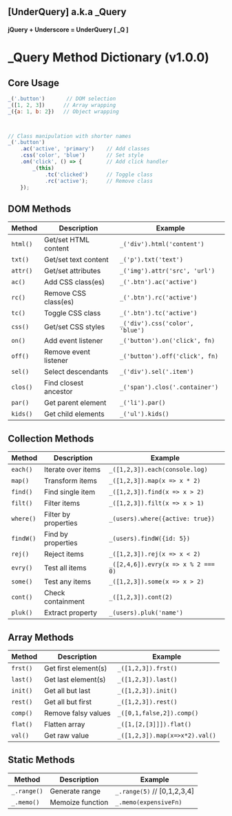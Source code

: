 ## [UnderQuery] a.k.a _Query
#### jQuery + Underscore =  UnderQuery [ _Q ]


# _Query Method Dictionary (v1.0.0)

## Core Usage
```javascript
_('.button')       // DOM selection
_([1, 2, 3])      // Array wrapping
_({a: 1, b: 2})   // Object wrapping



// Class manipulation with shorter names
_('.button')
    .ac('active', 'primary')    // Add classes
    .css('color', 'blue')       // Set style
    .on('click', () => {        // Add click handler
        _(this)
            .tc('clicked')      // Toggle class
            .rc('active');      // Remove class
    });
```
## DOM Methods
| Method | Description | Example |
|--------|-------------|---------|
| `html()` | Get/set HTML content | `_('div').html('content')` |
| `txt()` | Get/set text content | `_('p').txt('text')` |
| `attr()` | Get/set attributes | `_('img').attr('src', 'url')` |
| `ac()` | Add CSS class(es) | `_('.btn').ac('active')` |
| `rc()` | Remove CSS class(es) | `_('.btn').rc('active')` |
| `tc()` | Toggle CSS class | `_('.btn').tc('active')` |
| `css()` | Get/set CSS styles | `_('div').css('color', 'blue')` |
| `on()` | Add event listener | `_('button').on('click', fn)` |
| `off()` | Remove event listener | `_('button').off('click', fn)` |
| `sel()` | Select descendants | `_('div').sel('.item')` |
| `clos()` | Find closest ancestor | `_('span').clos('.container')` |
| `par()` | Get parent element | `_('li').par()` |
| `kids()` | Get child elements | `_('ul').kids()` |

## Collection Methods
| Method | Description | Example |
|--------|-------------|---------|
| `each()` | Iterate over items | `_([1,2,3]).each(console.log)` |
| `map()` | Transform items | `_([1,2,3]).map(x => x * 2)` |
| `find()` | Find single item | `_([1,2,3]).find(x => x > 2)` |
| `filt()` | Filter items | `_([1,2,3]).filt(x => x > 1)` |
| `where()` | Filter by properties | `_(users).where({active: true})` |
| `findW()` | Find by properties | `_(users).findW({id: 5})` |
| `rej()` | Reject items | `_([1,2,3]).rej(x => x < 2)` |
| `evry()` | Test all items | `_([2,4,6]).evry(x => x % 2 === 0)` |
| `some()` | Test any items | `_([1,2,3]).some(x => x > 2)` |
| `cont()` | Check containment | `_([1,2,3]).cont(2)` |
| `pluk()` | Extract property | `_(users).pluk('name')` |

## Array Methods
| Method | Description | Example |
|--------|-------------|---------|
| `frst()` | Get first element(s) | `_([1,2,3]).frst()` |
| `last()` | Get last element(s) | `_([1,2,3]).last()` |
| `init()` | Get all but last | `_([1,2,3]).init()` |
| `rest()` | Get all but first | `_([1,2,3]).rest()` |
| `comp()` | Remove falsy values | `_([0,1,false,2]).comp()` |
| `flat()` | Flatten array | `_([1,[2,[3]]]).flat()` |
| `val()` | Get raw value | `_([1,2,3]).map(x=>x*2).val()` |

## Static Methods
| Method | Description | Example |
|--------|-------------|---------|
| `_.range()` | Generate range | `_.range(5)` // [0,1,2,3,4] |
| `_.memo()` | Memoize function | `_.memo(expensiveFn)` |